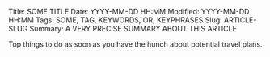 Title: SOME TITLE
Date: YYYY-MM-DD HH:MM
Modified: YYYY-MM-DD HH:MM
Tags: SOME, TAG, KEYWORDS, OR, KEYPHRASES
Slug: ARTICLE-SLUG
Summary: A VERY PRECISE SUMMARY ABOUT THIS ARTICLE




Top things to do as soon as you have the hunch about potential travel plans.
